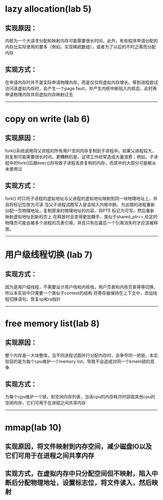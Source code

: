 # lazy allocation(lab 5)
## 实现原因：
内核为一个大请求分配和映射内存可能需要很长时间，此外，有些程序申请分配的内存比实际使用的要多（例如，实现稀疏数组），或者为了以后的不时之需而分配内存
## 实现方式：
在申请内存时并不是实际申请物理内存，而是仅仅将虚拟内存增长。等到进程尝试访问该虚拟内存时，会产生一个page fault，并产生内核中断陷入内核态，此时再申请物理内存并将虚拟内存映射过去

-------------
# copy on write (lab 6)

## 实现原因：
fork()系统调用将父进程的所有用户空间内存复制到子进程中。如果父进程较大，则复制可能需要很长时间。更糟糕的是，这项工作经常造成大量浪费；例如，子进程中的fork()后跟exec()将导致子进程丢弃复制的内存，而其中的大部分可能都从未使用过
## 实现方式：
fork() 时只将子进程的虚拟地址与父进程的虚拟地址映射到同一块物理地址上，并且将标记位改为可读
当父子进程试图写入是会陷入内核中断，为出错的进程重新分配一页物理地址，复制原来的物理地址的内容，将PTE 标记为可写，然后重新映射虚拟地址到新的页上
在释放时会变得更加棘手，类似于shared_ptr<>,给定的物理页可能会被多个进程的页表引用，并且只有在最后一个引用消失时才应该被释放。

-------------
# 用户级线程切换 (lab 7)

## 实现方式：
因为是用户级线程，不需要设计用户栈和内核栈，用户页表和内核页表等等切换，所以本实验中只需要一个类似于context的结构
将寄存器保持在上下文中，添加线程切换语句，恢复sp和ra指针

-------------
# free memory list(lab 8)
## 实现原因：
整个内存是一大块整体，当不同进程试图并行分配内存时，会争夺同一把锁，本实验目的是为每个cpu维护一个memory list，导致不会造成对同一个kmem锁的竞争
## 实现方式：
为每个cpu维护一个锁，和空闲内存列表，当该cpu的内存耗尽时窃取其他cpu的空闲内存，它们可用于在进程之间共享内存

-------------
# mmap(lab 10)
## 实现原因，将文件映射到内存空间，减少磁盘IO以及它们可用于在进程之间共享内存
## 实现方式，在虚拟内存中只分配空间但不映射，陷入中断后分配物理地址，设置标志位，将文件读入，然后映射
